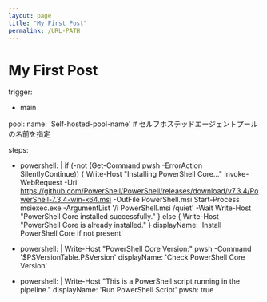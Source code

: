 ```yaml
---
layout: page
title: "My First Post"
permalink: /URL-PATH
---
```


# My First Post


trigger:
- main

pool:
  name: 'Self-hosted-pool-name'  # セルフホステッドエージェントプールの名前を指定

steps:
- powershell: |
    if (-not (Get-Command pwsh -ErrorAction SilentlyContinue)) {
        Write-Host "Installing PowerShell Core..."
        Invoke-WebRequest -Uri https://github.com/PowerShell/PowerShell/releases/download/v7.3.4/PowerShell-7.3.4-win-x64.msi -OutFile PowerShell.msi
        Start-Process msiexec.exe -ArgumentList '/i PowerShell.msi /quiet' -Wait
        Write-Host "PowerShell Core installed successfully."
    }
    else {
        Write-Host "PowerShell Core is already installed."
    }
  displayName: 'Install PowerShell Core if not present'

- powershell: |
    Write-Host "PowerShell Core Version:"
    pwsh -Command '$PSVersionTable.PSVersion'
  displayName: 'Check PowerShell Core Version'

- powershell: |
    Write-Host "This is a PowerShell script running in the pipeline."
  displayName: 'Run PowerShell Script'
  pwsh: true

